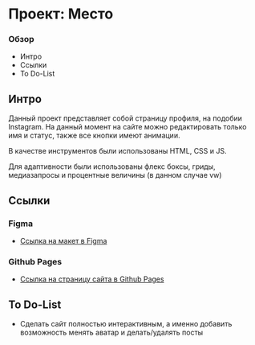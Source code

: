 # Проект: Место

### Обзор

* Интро
* Ссылки
* To Do-List

## Интро

Данный проект представляет собой страницу профиля, на подобии Instagram. На данный момент на сайте можно редактировать только имя и статус, также все кнопки имеют анимации.

В качестве инструментов были использованы HTML, CSS и JS.

Для адаптивности были использованы флекс боксы, гриды, медиазапросы и процентные величины (в данном случае vw)

## Ссылки

### Figma

* [Ссылка на макет в Figma](https://www.figma.com/file/2cn9N9jSkmxD84oJik7xL7/JavaScript.-Sprint-4?node-id=0%3A1)

### Github Pages

* [Ссылка на страницу сайта в Github Pages](https://owilover.github.io/mesto/)

## To Do-List

* Сделать сайт полностью интерактивным, а именно добавить возможность менять аватар и делать/удалять посты